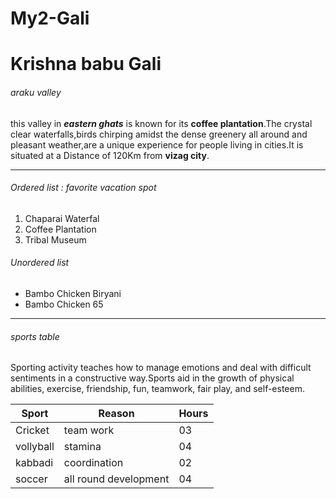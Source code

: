 # My2-Gali

# Krishna babu Gali 

###### araku valley

this valley in ***eastern ghats*** is known for its **coffee plantation**.The crystal clear waterfalls,birds chirping amidst the dense greenery all around and pleasant weather,are a unique experience for people living in cities.It is situated at a Distance of 120Km from **vizag city**.

***************************************************

###### Ordered list : favorite vacation spot 

1. Chaparai Waterfal
2. Coffee Plantation
3. Tribal Museum

###### Unordered list

* Bambo Chicken Biryani
* Bambo Chicken 65

***************************************************

###### sports table

Sporting activity teaches how to manage emotions and deal with difficult sentiments in a constructive way.Sports aid in the growth of physical abilities, exercise, friendship, fun, teamwork, fair play, and self-esteem.

| Sport     |      Reason          |  Hours   |
|   ------- |  ------------        | -------  |
|Cricket    |team work             |   03     |
|vollyball  |stamina               |   04     |
|kabbadi    |coordination          |   02     |
|soccer     |all round development |   04     |



